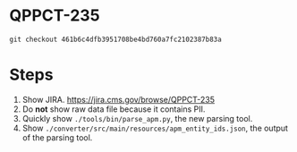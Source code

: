 # QPPCT-235

`git checkout 461b6c4dfb3951708be4bd760a7fc2102387b83a`

# Steps
1. Show JIRA. https://jira.cms.gov/browse/QPPCT-235
1. Do **not** show raw data file because it contains PII.
1. Quickly show `./tools/bin/parse_apm.py`, the new parsing tool.
1. Show `./converter/src/main/resources/apm_entity_ids.json`, the output of the parsing tool.
